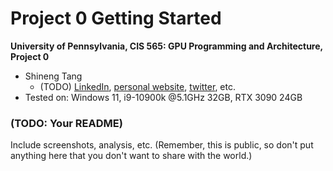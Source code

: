 Project 0 Getting Started
====================

**University of Pennsylvania, CIS 565: GPU Programming and Architecture, Project 0**

* Shineng Tang
  * (TODO) [LinkedIn](), [personal website](), [twitter](), etc.
* Tested on: Windows 11, i9-10900k @5.1GHz 32GB, RTX 3090 24GB

### (TODO: Your README)

Include screenshots, analysis, etc. (Remember, this is public, so don't put
anything here that you don't want to share with the world.)

